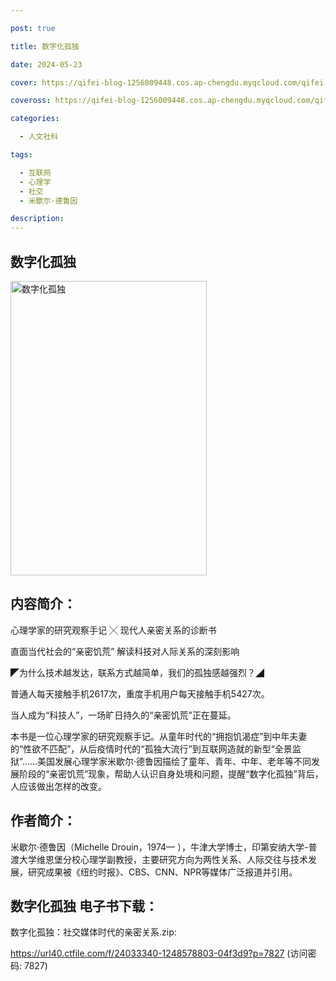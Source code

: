 ```yaml
---

post: true

title: 数字化孤独

date: 2024-05-23

cover: https://qifei-blog-1256009448.cos.ap-chengdu.myqcloud.com/qifei-blog/663dcf290ea9cb14037e1ba7.jpg

coveross: https://qifei-blog-1256009448.cos.ap-chengdu.myqcloud.com/qifei-blog/663dcf290ea9cb14037e1ba7.jpg

categories:

  - 人文社科

tags:

  - 互联网
  - 心理学
  - 社交
  - 米歇尔·德鲁因

description:
---
```

## 数字化孤独
<img alt="数字化孤独 " class="aligncenter loading" data-was-processed="true" decoding="async" fetchpriority="high" height="471" src="https://qifei-blog-1256009448.cos.ap-chengdu.myqcloud.com/qifei-blog/663dcf290ea9cb14037e1ba7.jpg " style="cursor: zoom-in;" width="314"/>

## 内容简介：

心理学家的研究观察手记 ╳ 现代人亲密关系的诊断书

直面当代社会的“亲密饥荒” 解读科技对人际关系的深刻影响

◤为什么技术越发达，联系方式越简单，我们的孤独感越强烈？◢

普通人每天接触手机2617次，重度手机用户每天接触手机5427次。

当人成为“科技人”，一场旷日持久的“亲密饥荒”正在蔓延。

本书是一位心理学家的研究观察手记。从童年时代的“拥抱饥渴症”到中年夫妻的“性欲不匹配”，从后疫情时代的“孤独大流行”到互联网造就的新型“全景监狱”……美国发展心理学家米歇尔·德鲁因描绘了童年、青年、中年、老年等不同发展阶段的“亲密饥荒”现象，帮助人认识自身处境和问题，提醒“数字化孤独”背后，人应该做出怎样的改变。

## 作者简介：

米歇尔·德鲁因（Michelle Drouin，1974— ），牛津大学博士，印第安纳大学-普渡大学维恩堡分校心理学副教授，主要研究方向为两性关系、人际交往与技术发展，研究成果被《纽约时报》、CBS、CNN、NPR等媒体广泛报道并引用。

## 数字化孤独 电子书下载：

数字化孤独：社交媒体时代的亲密关系.zip: 

https://url40.ctfile.com/f/24033340-1248578803-04f3d9?p=7827 (访问密码: 7827)
